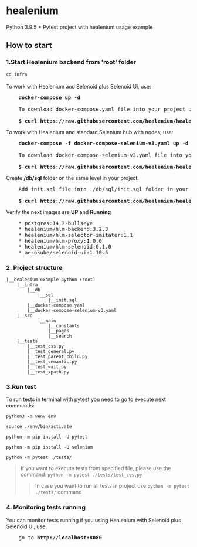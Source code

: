 # healenium
Python 3.9.5 + Pytest project with healenium usage example 

## How to start
### 1.Start Healenium backend from 'root' folder
```cd infra``` </br></br>
To work with Healenium and Selenoid plus Selenoid Ui, use:</br>
<pre>
    <b>docker-compose up -d</b>

    To download docker-compose.yaml file into your project use this command:

    <b>$ curl https://raw.githubusercontent.com/healenium/healenium-example-python/master/infra/docker-compose.yaml -o docker-compose.yaml</b>
</pre>
To work with Healenium and standard Selenium hub with nodes, use:</br>
<pre>
    <b>docker-compose -f docker-compose-selenium-v3.yaml up -d</b>

    To download docker-compose-selenium-v3.yaml file into your project use this command:

    <b>$ curl https://raw.githubusercontent.com/healenium/healenium-example-python/master/infra/docker-compose-selenium-v3.yaml -o docker-compose-selenium-v3.yaml</b>
</pre>

Create <b>/db/sql</b> folder on the same level in your project.</br>
<pre>
    Add init.sql file into ./db/sql/init.sql folder in your project via command:

    <b>$ curl https://raw.githubusercontent.com/healenium/healenium/master/db/sql/init.sql -o init.sql</b>
</pre>
Verify the next images are <b>UP</b> and <b>Running</b>
<pre>
    * postgres:14.2-bullseye
    * healenium/hlm-backend:3.2.3
    * healenium/hlm-selector-imitator:1.1
    * healenium/hlm-proxy:1.0.0
    * healenium/hlm-selenoid:0.1.0
    * aerokube/selenoid-ui:1.10.5
</pre>

### 2. Project structure
```
|__healenium-example-python (root)
    |__infra
        |__db
            |__sql
                |__init.sql
        |__docker-compose.yaml
        |__docker-compose-selenium-v3.yaml
	|__src
            |__main
                |__constants
                |__pages
                |__search
    |__tests
        |__test_css.py
        |__test_general.py
        |__test_parent_child.py
        |__test_semantic.py
        |__test_wait.py
        |__test_xpath.py

```
			   
### 3.Run test
To run tests in terminal with pytest you need to go to execute next commands:

``python3 -m venv env``

``source ./env/bin/activate``

``python -m pip install -U pytest``

``python -m pip install -U selenium``

``python -m pytest ./tests/``

> If you want to execute tests from specified file, please use the command: ```python -m pytest ./tests/test_css.py```
>> In case you want to run all tests in project use ```python -m pytest ./tests/``` command

### 4. Monitoring tests running
You can monitor tests running if you using Healenium with Selenoid plus Selenoid Ui, use:</br>
<pre>
    go to <b>http://localhost:8080</b>
</pre>
